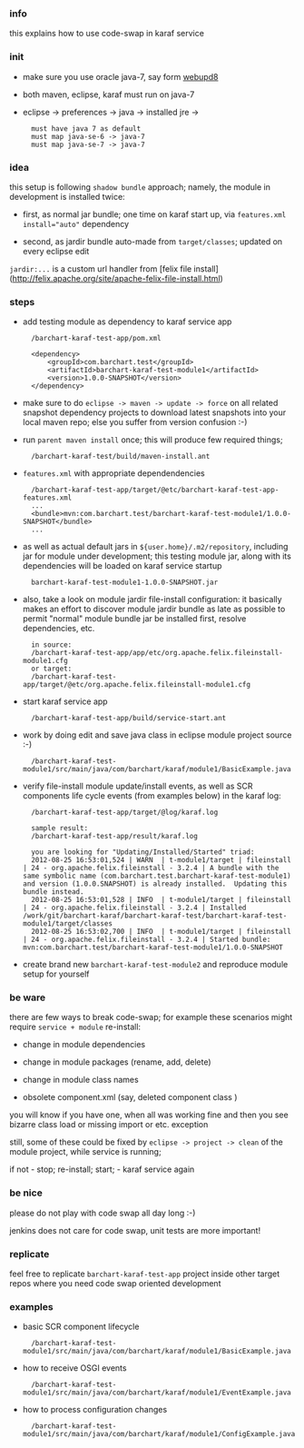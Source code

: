 <!--

    Copyright (C) 2011-2012 Barchart, Inc. <http://www.barchart.com/>

    All rights reserved. Licensed under the OSI BSD License.

    http://www.opensource.org/licenses/bsd-license.php

-->

### info

this explains how to use code-swap in karaf service


### init

* make sure you use oracle java-7, say form
[webupd8](http://www.webupd8.org/2012/01/install-oracle-java-jdk-7-in-ubuntu-via.html)

* both maven, eclipse, karaf must run on java-7

* eclipse -> preferences -> java -> installed jre -> 

		must have java 7 as default
		must map java-se-6 -> java-7
		must map java-se-7 -> java-7

### idea

this setup is following `shadow bundle` approach; namely, 
the module in development is installed twice: 

* first, as normal jar bundle; one time on karaf start up, 
via `features.xml` `install="auto"` dependency 

* second, as jardir bundle auto-made from `target/classes`; 
updated on every eclipse edit

`jardir:...` is a custom url handler from [felix file install]
(http://felix.apache.org/site/apache-felix-file-install.html)

### steps

* add testing module as dependency to karaf service app
		
		/barchart-karaf-test-app/pom.xml
		
		<dependency>
			<groupId>com.barchart.test</groupId>
			<artifactId>barchart-karaf-test-module1</artifactId>
			<version>1.0.0-SNAPSHOT</version>
		</dependency>


* make sure to do `eclipse -> maven -> update -> force`
on all related snapshot dependency projects 
to download latest snapshots into your local maven repo;
else you suffer from version confusion :-)

* run `parent maven install` once; this will produce few required things;
		
		/barchart-karaf-test/build/maven-install.ant

* `features.xml` with appropriate dependendencies
		
		/barchart-karaf-test-app/target/@etc/barchart-karaf-test-app-features.xml
		...
		<bundle>mvn:com.barchart.test/barchart-karaf-test-module1/1.0.0-SNAPSHOT</bundle>
		...

* as well as actual default jars in `${user.home}/.m2/repository`, 
including jar for module under development; this testing module jar, 
along with its dependencies will be loaded on karaf service startup
		
		barchart-karaf-test-module1-1.0.0-SNAPSHOT.jar

* also, take a look on module jardir file-install configuration:
it basically makes an effort to discover module jardir bundle as late as possible
to permit "normal" module bundle jar be installed first, resolve dependencies, etc.
		
		in source:
		/barchart-karaf-test-app/app/etc/org.apache.felix.fileinstall-module1.cfg
		or target:
		/barchart-karaf-test-app/target/@etc/org.apache.felix.fileinstall-module1.cfg

* start karaf service app
		
		/barchart-karaf-test-app/build/service-start.ant

* work by doing edit and save java class in eclipse module project source :-)

		/barchart-karaf-test-module1/src/main/java/com/barchart/karaf/module1/BasicExample.java

* verify file-install module update/install events,
as well as SCR components life cycle events (from examples below) 
in the karaf log:

		/barchart-karaf-test-app/target/@log/karaf.log
		
		sample result:
		/barchart-karaf-test-app/result/karaf.log
		
		you are looking for "Updating/Installed/Started" triad:
		2012-08-25 16:53:01,524 | WARN  | t-module1/target | fileinstall                      | 24 - org.apache.felix.fileinstall - 3.2.4 | A bundle with the same symbolic name (com.barchart.test.barchart-karaf-test-module1) and version (1.0.0.SNAPSHOT) is already installed.  Updating this bundle instead.
		2012-08-25 16:53:01,528 | INFO  | t-module1/target | fileinstall                      | 24 - org.apache.felix.fileinstall - 3.2.4 | Installed /work/git/barchart-karaf/barchart-karaf-test/barchart-karaf-test-module1/target/classes
		2012-08-25 16:53:02,700 | INFO  | t-module1/target | fileinstall                      | 24 - org.apache.felix.fileinstall - 3.2.4 | Started bundle: mvn:com.barchart.test/barchart-karaf-test-module1/1.0.0-SNAPSHOT
		

* create brand new `barchart-karaf-test-module2` 
and reproduce module setup for yourself

### be ware

there are few ways to break code-swap; 
for example these scenarios might require `service + module` re-install:  

* change in module dependencies 

* change in module packages (rename, add, delete) 

* change in module class names 

* obsolete component.xml (say, deleted component class )

you will know if you have one, when all was working fine and then you see bizarre 
class load or missing import or etc. exception

still, some of these could be fixed by `eclipse -> project -> clean` of the module project,
while service is running;

if not - stop; re-install; start; - karaf service again

### be nice

please do not play with code swap all day long :-)
 
jenkins does not care for code swap, unit tests are more important!

### replicate

feel free to replicate `barchart-karaf-test-app` project 
inside other target repos where you need code swap oriented development

### examples

* basic SCR component lifecycle

		/barchart-karaf-test-module1/src/main/java/com/barchart/karaf/module1/BasicExample.java
		
* how to receive OSGI events

		/barchart-karaf-test-module1/src/main/java/com/barchart/karaf/module1/EventExample.java
		
* how to process configuration changes

		/barchart-karaf-test-module1/src/main/java/com/barchart/karaf/module1/ConfigExample.java
